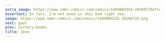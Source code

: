 ```yaml
---
extra_image: https://www.smbc-comics.com/comics/1469804343-20160729after.png
hovertext: In fact, I'm not even in this bed right now.
image: https://www.smbc-comics.com/comics/1469804325-20160729.png
next: paul
prev: history-books
title: Zeno
---
```

